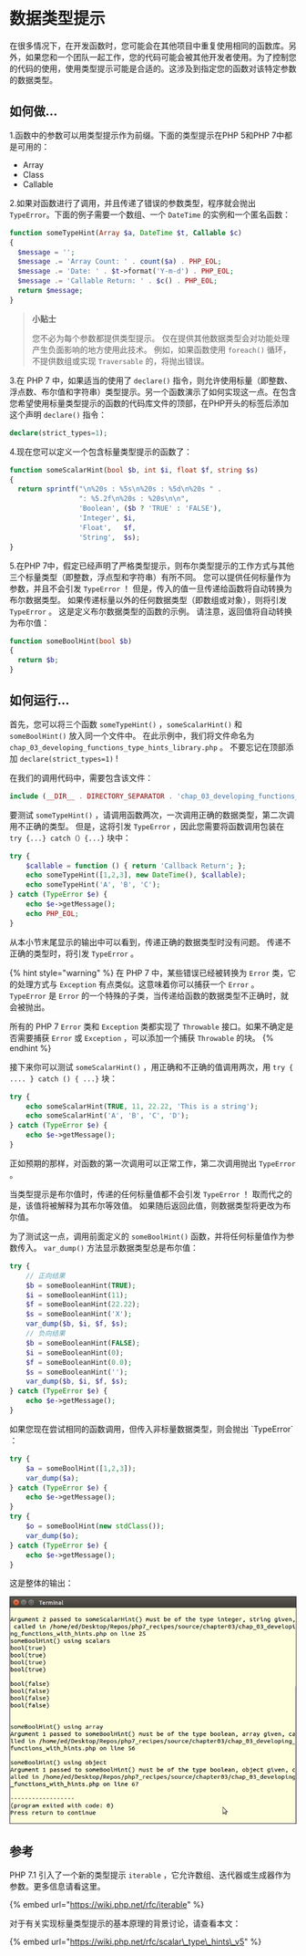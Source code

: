 # 数据类型提示

在很多情况下，在开发函数时，您可能会在其他项目中重复使用相同的函数库。另外，如果您和一个团队一起工作，您的代码可能会被其他开发者使用。为了控制您的代码的使用，使用类型提示可能是合适的。这涉及到指定您的函数对该特定参数的数据类型。

## 如何做...

1.函数中的参数可以用类型提示作为前缀。下面的类型提示在PHP 5和PHP 7中都是可用的：

* Array
* Class
* Callable

2.如果对函数进行了调用，并且传递了错误的参数类型，程序就会抛出 `TypeError`。下面的例子需要一个数组、一个 `DateTime` 的实例和一个匿名函数：

```php
function someTypeHint(Array $a, DateTime $t, Callable $c)
{
  $message = '';
  $message .= 'Array Count: ' . count($a) . PHP_EOL;
  $message .= 'Date: ' . $t->format('Y-m-d') . PHP_EOL;
  $message .= 'Callable Return: ' . $c() . PHP_EOL;
  return $message;
}
```

> **小贴士**
>
> 您不必为每个参数都提供类型提示。 仅在提供其他数据类型会对功能处理产生负面影响的地方使用此技术。 例如，如果函数使用 `foreach()` 循环，不提供数组或实现 `Traversable` 的，将抛出错误。

3.在 PHP 7 中，如果适当的使用了 `declare()` 指令，则允许使用标量（即整数、浮点数、布尔值和字符串）类型提示。另一个函数演示了如何实现这一点。在包含您希望使用标量类型提示的函数的代码库文件的顶部，在PHP开头的标签后添加这个声明 `declare()` 指令：

```php
declare(strict_types=1);
```

4.现在您可以定义一个包含标量类型提示的函数了：

```php
function someScalarHint(bool $b, int $i, float $f, string $s)
{
  return sprintf("\n%20s : %5s\n%20s : %5d\n%20s " . 
                 ": %5.2f\n%20s : %20s\n\n",
                 'Boolean', ($b ? 'TRUE' : 'FALSE'),
                 'Integer', $i,
                 'Float',   $f,
                 'String',  $s);
}
```

5.在PHP 7中，假定已经声明了严格类型提示，则布尔类型提示的工作方式与其他三个标量类型（即整数，浮点型和字符串）有所不同。 您可以提供任何标量作为参数，并且不会引发 `TypeError` ！ 但是，传入的值一旦传递给函数将自动转换为布尔数据类型。 如果传递标量以外的任何数据类型（即数组或对象），则将引发 `TypeError` 。 这是定义布尔数据类型的函数的示例。 请注意，返回值将自动转换为布尔值：

```php
function someBoolHint(bool $b)
{
  return $b;
}
```

## 如何运行...

首先，您可以将三个函数 `someTypeHint()` ，`someScalarHint()` 和 `someBoolHint()` 放入同一个文件中。 在此示例中，我们将文件命名为 `chap_03_developing_functions_type_hints_library.php` 。 不要忘记在顶部添加 `declare(strict_types=1)` !

在我们的调用代码中，需要包含该文件：

```php
include (__DIR__ . DIRECTORY_SEPARATOR . 'chap_03_developing_functions_type_hints_library.php');
```

要测试 `someTypeHint()` ，请调用函数两次，一次调用正确的数据类型，第二次调用不正确的类型。 但是，这将引发 `TypeError` ，因此您需要将函数调用包装在 `try {...} catch（）{...}` 块中：

```php
try {
    $callable = function () { return 'Callback Return'; };
    echo someTypeHint([1,2,3], new DateTime(), $callable);
    echo someTypeHint('A', 'B', 'C');
} catch (TypeError $e) {
    echo $e->getMessage();
    echo PHP_EOL;
}
```

从本小节末尾显示的输出中可以看到，传递正确的数据类型时没有问题。 传递不正确的类型时，将引发 `TypeError` 。

{% hint style="warning" %}
在 PHP 7 中，某些错误已经被转换为 `Error` 类，它的处理方式与 `Exception` 有点类似。这意味着你可以捕获一个 `Error` 。 `TypeError` 是 `Error` 的一个特殊的子类，当传递给函数的数据类型不正确时，就会被抛出。

所有的 PHP 7  `Error` 类和 `Exception` 类都实现了 `Throwable` 接口。如果不确定是否需要捕获 `Error` 或 `Exception` ，可以添加一个捕获 `Throwable` 的块。
{% endhint %}

接下来你可以测试 `someScalarHint()` ，用正确和不正确的值调用两次，用 `try { .... } catch () { ...}` 块：

```php
try {
    echo someScalarHint(TRUE, 11, 22.22, 'This is a string');
    echo someScalarHint('A', 'B', 'C', 'D');
} catch (TypeError $e) {
    echo $e->getMessage();
}
```

正如预期的那样，对函数的第一次调用可以正常工作，第二次调用抛出 `TypeError` 。

当类型提示是布尔值时，传递的任何标量值都不会引发 `TypeError` ！ 取而代之的是，该值将被解释为其布尔等效值。 如果随后返回此值，则数据类型将更改为布尔值。

为了测试这一点，调用前面定义的 `someBoolHint()` 函数，并将任何标量值作为参数传入。 `var_dump()` 方法显示数据类型总是布尔值：

```php
try {
    // 正向结果
    $b = someBooleanHint(TRUE);
    $i = someBooleanHint(11);
    $f = someBooleanHint(22.22);
    $s = someBooleanHint('X');
    var_dump($b, $i, $f, $s);
    // 负向结果
    $b = someBooleanHint(FALSE);
    $i = someBooleanHint(0);
    $f = someBooleanHint(0.0);
    $s = someBooleanHint('');
    var_dump($b, $i, $f, $s);
} catch (TypeError $e) {
    echo $e->getMessage();
}
```

如果您现在尝试相同的函数调用，但传入非标量数据类型，则会抛出 \`TypeError\` ：

```php
try {
    $a = someBoolHint([1,2,3]);
    var_dump($a);
} catch (TypeError $e) {
    echo $e->getMessage();
}
try {
    $o = someBoolHint(new stdClass());
    var_dump($o);
} catch (TypeError $e) {
    echo $e->getMessage();
}
```

这是整体的输出：

![](../../.gitbook/assets/image%20%2815%29.png)

## 参考

PHP 7.1 引入了一个新的类型提示 `iterable` ，它允许数组、迭代器或生成器作为参数。更多信息请看这里。

{% embed url="https://wiki.php.net/rfc/iterable" %}

对于有关实现标量类型提示的基本原理的背景讨论，请查看本文：

{% embed url="https://wiki.php.net/rfc/scalar\_type\_hints\_v5" %}

